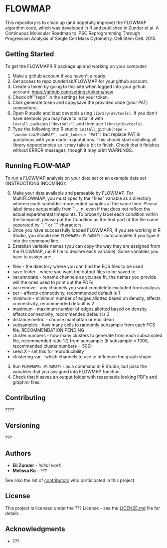 # FLOWMAP

This repository is to clean up (and hopefully improve) the FLOWMAP algorithm code, which was developed in R and published in Zunder et al. A Continuous Molecular Roadmap to iPSC Reprogramming Through Progression Analysis of Single Cell Mass Cytometry. Cell Stem Cell. 2015.

## Getting Started

To get the FLOWMAPR R package up and working on your computer:

1. Make a github account if you haven't already.
2. Get access to repo zunderlab/FLOWMAP for your github account.
3. Create a token by going to this site when logged into your github account: https://github.com/settings/tokens/new
4. Check off "repo" in the settings for your token.
5. Click generate token and copy/save the provided code (your PAT) somewhere.
6. Open R studio and load devtools using `library(devtools)`. If you don't have devtools you may have to install it with `install.packages("devtools")` and then use `library(devtools)`.
7. Type the following into R studio: `install_github(repo = "zunderlab/FLOWMAP", auth_token = “PAT”)` but replace PAT in quotations with your code in quotations. This should start installing all library dependencies so it may take a bit to finish. Check that it finishes without ERROR messages, though it may print WARNINGS.

## Running FLOW-MAP

To run a FLOWMAP analysis on your data set or an example data set (INSTRUCTIONS INCOMING):

0. Make your data available and parseable by FLOWMAP. For MultiFLOWMAP, you must specify the "files" variable as a directory wherein each subfolder represented samples at the same time. Please label times sequentially from 1 ... n, even if that does not reflect the actual experimental timepoints. To properly label each condition within the timepoint, please put the Condition as the first part of the file name separated by "-" or "." characters.
1. Once you have successfully loaded FLOWMAPR, if you are working in R Studio, you should see `FLOWMAPR::FLOWMAP()` autocomplete if you type it into the command line.
2. Establish variable names (you can copy the way they are assigned from the FLOWMAP_run.R file to declare each variable).  Some variables you have to assign are:
  * files - the directory where you can find the FCS files to be used
  * save.folder - where you want the output files to be saved to
  * var.annotate - rename channels as you see fit, the names you provide will the ones used to print out the PDFs
  * var.remove - any channels you want completely excluded from analysis
  * per - affects connectivity, recommended default is 1
  * minimum - minimum number of edges allotted based on density, affects connectivity, recommended default is 2
  * maximum - maximum number of edges allotted based on density, affects connectivity, recommended default is 3
  * distance.metric - choose manhattan or euclidean
  * subsamples - how many cells to randomly subsample from each FCS file, RECOMMENDATION PENDING
  * cluster.numbers - how many clusters to generate from each subsampled file, recommended ratio 1:2 from subsample (if subsample = 1000, recommended cluster.numbers = 500)
  * seed.X - set this for reproducibility
  * clustering.var - which channels to use to influence the graph shape

3. Run `FLOWMAPR::FLOWMAP()` as a command in R Studio, but pass the variables that you assigned into FLOWMAP function.
4. Check that it saves an output folder with reasonable looking PDFs and graphml files.

## Contributing

????

## Versioning

???

## Authors

* **Eli Zunder** - *Initial work*
* **Melissa Ko** - *???*

See also the list of [contributors](https://github.com/your/project/contributors) who participated in this project.

## License

This project is licensed under the ??? License - see the [LICENSE.md](LICENSE.md) file for details

## Acknowledgments

* ???

